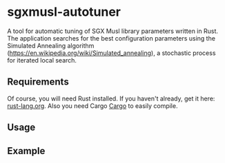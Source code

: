 # sgxmusl-autotuner
A tool for automatic tuning of SGX Musl library parameters written in Rust. The application searches for the best configuration parameters using the Simulated Annealing algorithm (https://en.wikipedia.org/wiki/Simulated_annealing), a stochastic process for iterated local search.

## Requirements
Of course, you will need Rust installed. If you haven't already, get it here: [rust-lang.org](https://www.rust-lang.org). Also you need Cargo [Cargo](https://crates.io) to easily compile.



## Usage

## Example


